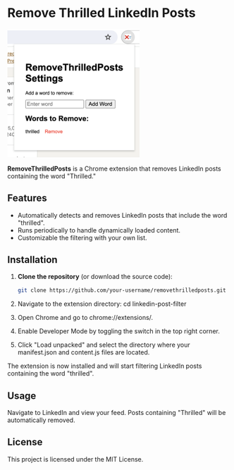# Remove Thrilled LinkedIn Posts

<img src="img1.png" width="300">

**RemoveThrilledPosts** is a Chrome extension that removes LinkedIn posts containing the word "Thrilled."

## Features

- Automatically detects and removes LinkedIn posts that include the word "thrilled".
- Runs periodically to handle dynamically loaded content.
- Customizable the filtering with your own list.

## Installation

1. **Clone the repository** (or download the source code):
   ```bash
   git clone https://github.com/your-username/removethrilledposts.git
   ```

2. Navigate to the extension directory:
  cd linkedin-post-filter

3. Open Chrome and go to chrome://extensions/.

4. Enable Developer Mode by toggling the switch in the top right corner.

5. Click "Load unpacked" and select the directory where your manifest.json and content.js files are located.

The extension is now installed and will start filtering LinkedIn posts containing the word "thrilled".

## Usage

Navigate to LinkedIn and view your feed.
Posts containing "Thrilled" will be automatically removed.

## License
This project is licensed under the MIT License.
